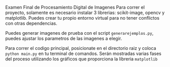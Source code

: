 Examen Final de Procesamiento Digital de Imagenes
 
 Para correr el proyecto, solamente es necesario instalar 3 librerias: scikit-image, opencv y matplotlib. Puedes crear tu propio entorno virtual para no tener conflictos con otras dependencias.

Puedes generar imagenes de prueba con el script `generarejemplos.py`, puedes ajustar los parametros de las imagenes a elegir.

Para correr el codigo principal, posicionate en el directorio raiz y coloca `python main.py` en tu terminal de comandos. Serán mostradas varias fases del proceso utilizando los gráficos que proporciona la libreria `matplotlib`
